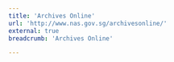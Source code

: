 ```yaml
---
title: 'Archives Online'
url: 'http://www.nas.gov.sg/archivesonline/'
external: true
breadcrumb: 'Archives Online'

---
```


